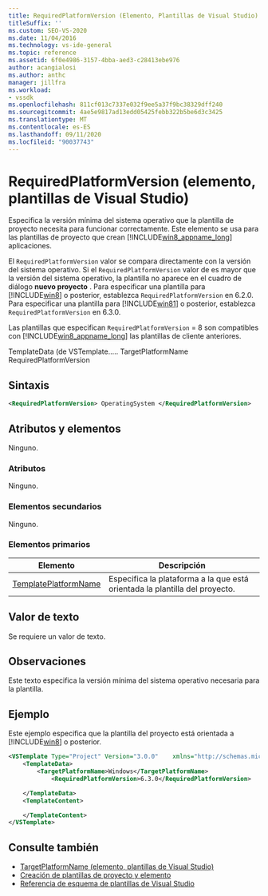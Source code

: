 ```yaml
---
title: RequiredPlatformVersion (Elemento, Plantillas de Visual Studio)
titleSuffix: ''
ms.custom: SEO-VS-2020
ms.date: 11/04/2016
ms.technology: vs-ide-general
ms.topic: reference
ms.assetid: 6f0e4986-3157-4bba-aed3-c28413ebe976
author: acangialosi
ms.author: anthc
manager: jillfra
ms.workload:
- vssdk
ms.openlocfilehash: 811cf013c7337e032f9ee5a37f9bc38329dff240
ms.sourcegitcommit: 4ae5e9817ad13edd05425febb322b5be6d3c3425
ms.translationtype: MT
ms.contentlocale: es-ES
ms.lasthandoff: 09/11/2020
ms.locfileid: "90037743"
---
```

# <a name="requiredplatformversion-element-visual-studio-templates"></a>RequiredPlatformVersion (elemento, plantillas de Visual Studio)

Especifica la versión mínima del sistema operativo que la plantilla de proyecto necesita para funcionar correctamente. Este elemento se usa para las plantillas de proyecto que crean [!INCLUDE[win8_appname_long](../debugger/includes/win8_appname_long_md.md)] aplicaciones.

 El `RequiredPlatformVersion` valor se compara directamente con la versión del sistema operativo. Si el `RequiredPlatformVersion` valor de es mayor que la versión del sistema operativo, la plantilla no aparece en el cuadro de diálogo **nuevo proyecto** . Para especificar una plantilla para [!INCLUDE[win8](../debugger/includes/win8_md.md)] o posterior, establezca `RequiredPlatformVersion` en 6.2.0. Para especificar una plantilla para [!INCLUDE[win81](../debugger/includes/win81_md.md)] o posterior, establezca `RequiredPlatformVersion` en 6.3.0.

 Las plantillas que especifican `RequiredPlatformVersion` = 8 son compatibles con [!INCLUDE[win8_appname_long](../debugger/includes/win8_appname_long_md.md)] las plantillas de cliente anteriores.

 TemplateData (de VSTemplate..... TargetPlatformName RequiredPlatformVersion

## <a name="syntax"></a>Sintaxis

```xml
<RequiredPlatformVersion> OperatingSystem </RequiredPlatformVersion>
```

## <a name="attributes-and-elements"></a>Atributos y elementos

 Ninguno.

### <a name="attributes"></a>Atributos

 Ninguno.

### <a name="child-elements"></a>Elementos secundarios

 Ninguno.

### <a name="parent-elements"></a>Elementos primarios

|Elemento|Descripción|
|-------------|-----------------|
|[TemplatePlatformName](../extensibility/templatedata-element-visual-studio-templates.md)|Especifica la plataforma a la que está orientada la plantilla del proyecto.|

## <a name="text-value"></a>Valor de texto

 Se requiere un valor de texto.

## <a name="remarks"></a>Observaciones

 Este texto especifica la versión mínima del sistema operativo necesaria para la plantilla.

## <a name="example"></a>Ejemplo

 Este ejemplo especifica que la plantilla del proyecto está orientada a [!INCLUDE[win8](../debugger/includes/win8_md.md)] o posterior.

```xml
<VSTemplate Type="Project" Version="3.0.0"    xmlns="http://schemas.microsoft.com/developer/vstemplate/2005">
    <TemplateData>
        <TargetPlatformName>Windows</TargetPlatformName>
            <RequiredPlatformVersion>6.3.0</RequiredPlatformVersion>

    </TemplateData>
    <TemplateContent>

    </TemplateContent>
</VSTemplate>
```

## <a name="see-also"></a>Consulte también

- [TargetPlatformName (elemento, plantillas de Visual Studio)](../extensibility/targetplatformname-element-visual-studio-templates.md)
- [Creación de plantillas de proyecto y elemento](../ide/creating-project-and-item-templates.md)
- [Referencia de esquema de plantillas de Visual Studio](../extensibility/visual-studio-template-schema-reference.md)
